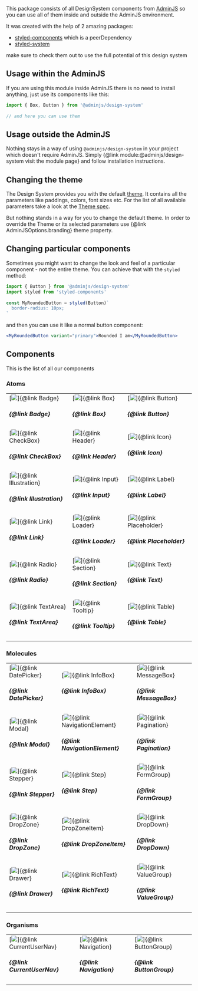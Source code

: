 This package consists of all DesignSystem components from [AdminJS](adminjs.co)
so you can use all of them inside and outside the AdminJS environment.
 
It was created with the help of 2 amazing packages:
 
- [styled-components](styled-components.com) which is a peerDependency
- [styled-system](styled-system.com)
 
make sure to check them out to use the full potential of this design system
 
## Usage within the AdminJS
 
If you are using this module inside AdminJS there is no need to install anything,
just use its components like this:
 
```typescript
import { Box, Button } from '@adminjs/design-system'
 
// and here you can use them
```
 
## Usage outside the AdminJS
 
Nothing stays in a way of using `@adminjs/design-system` in your project which doesn't
require AdminJS. Simply {@link module:@adminjs/design-system visit the module page} and follow installation instructions.
 
## Changing the theme
 
The Design System provides you with the default [theme](https://adminjs.co/Theme.html).
It contains all the parameters like paddings, colors, font sizes etc.
For the list of all available parameters take a look at the
[Theme spec](https://adminjs.co/Theme.html).
 
But nothing stands in a way for you to change the default theme. In order to override the Theme or its selected parameters use {@link AdminJSOptions.branding}
theme property.

## Changing particular components
 
Sometimes you might want to change the look and feel of a
particular component - not the entire theme. You can achieve that with the `styled` method:
 
```typescript
import { Button } from '@adminjs/design-system'
import styled from 'styled-components'
 
const MyRoundedButton = styled(Button)`
  border-radius: 10px;
`
```
 
and then you can use it like a normal button component:
 
```jsx
<MyRoundedButton variant="primary">Rounded I am</MyRoundedButton>
```
 
## Components
 
This is the list of all our components

### Atoms

<table>
  <tr>
    <td class="has-text-centered">
      [<img src="components/badge.png" />]{@link Badge}
      <h5>{@link Badge}</h5>
    </td>
    <td class="has-text-centered">
      [<img src="components/box.png" />]{@link Box}
      <h5>{@link Box}</h5>
    </td>
    <td class="has-text-centered">
      [<img src="components/button.png" />]{@link Button}
      <h5>{@link Button}</h5>
    </td>
  </tr>
  <tr>
    <td class="has-text-centered">
      [<img src="components/checkbox.png" />]{@link CheckBox}
      <h5>{@link CheckBox}</h5>
    </td>
    <td class="has-text-centered">
      [<img src="components/header.png" />]{@link Header}
      <h5>{@link Header}</h5>
    </td>
    <td class="has-text-centered">
      [<img src="components/icon.png" />]{@link Icon}
      <h5>{@link Icon}</h5>
    </td>
  </tr>
  <tr>
    <td class="has-text-centered">
      [<img src="components/illustration.png" />]{@link Illustration}
      <h5>{@link Illustration}</h5>
    </td>
    <td class="has-text-centered">
      [<img src="components/input.png" />]{@link Input}
      <h5>{@link Input}</h5>
    </td>
    <td class="has-text-centered">
      [<img src="components/label.png" />]{@link Label}
      <h5>{@link Label}</h5>
    </td>
  </tr>
  <tr>
    <td class="has-text-centered">
      [<img src="components/link.png" />]{@link Link}
      <h5>{@link Link}</h5>
    </td>
    <td class="has-text-centered">
      [<img src="components/loader.png" />]{@link Loader}
      <h5>{@link Loader}</h5>
    </td>
    <td class="has-text-centered">
      [<img src="components/placeholder.png" />]{@link Placeholder}
      <h5>{@link Placeholder}</h5>
    </td>
  </tr>
  <tr>
    <td class="has-text-centered">
      [<img src="components/radio.png" />]{@link Radio}
      <h5>{@link Radio}</h5>
    </td>
    <td class="has-text-centered">
      [<img src="components/section.png" />]{@link Section}
      <h5>{@link Section}</h5>
    </td>
    <td class="has-text-centered">
      [<img src="components/text.png" />]{@link Text}
      <h5>{@link Text}</h5>
    </td>
  </tr>
  <tr>
    <td class="has-text-centered">
      [<img src="components/textarea.png" />]{@link TextArea}
      <h5>{@link TextArea}</h5>
    </td>
    <td class="has-text-centered">
      [<img src="components/tooltip.png" />]{@link Tooltip}
      <h5>{@link Tooltip}</h5>
    </td>
    <td class="has-text-centered">
      [<img src="components/table.png" />]{@link Table}
      <h5>{@link Table}</h5>
    </td>
  </tr>
</table>

### Molecules

<table>
  <tr>
    <td class="has-text-centered">
      [<img src="components/date-picker.png" />]{@link DatePicker}
      <h5>{@link DatePicker}</h5>
    </td>
    <td class="has-text-centered">
      [<img src="components/info-box.png" />]{@link InfoBox}
      <h5>{@link InfoBox}</h5>
    </td>
    <td class="has-text-centered">
      [<img src="components/message-box.png" />]{@link MessageBox}
      <h5>{@link MessageBox}</h5>
    </td>
  </tr>
  <tr>
    <td class="has-text-centered">
      [<img src="components/modal.png" />]{@link Modal}
      <h5>{@link Modal}</h5>
    </td>
    <td class="has-text-centered">
      [<img src="components/navigation-element.png" />]{@link NavigationElement}
      <h5>{@link NavigationElement}</h5>
    </td>
    <td class="has-text-centered">
      [<img src="components/pagination.png" />]{@link Pagination}
      <h5>{@link Pagination}</h5>
    </td>
  </tr>
  <tr>
    <td class="has-text-centered">
      [<img src="components/stepper.png" />]{@link Stepper}
      <h5>{@link Stepper}</h5>
    </td>
    <td class="has-text-centered">
      [<img src="components/step.png" />]{@link Step}
      <h5>{@link Step}</h5>
    </td>
    <td class="has-text-centered">
      [<img src="components/form-group.png" />]{@link FormGroup}
      <h5>{@link FormGroup}</h5>
    </td>
  </tr>
  <tr>
    <td class="has-text-centered">
      [<img src="components/drop-zone.png" />]{@link DropZone}
      <h5>{@link DropZone}</h5>
    </td>
    <td class="has-text-centered">
      [<img src="components/drop-zone-item.png" />]{@link DropZoneItem}
      <h5>{@link DropZoneItem}</h5>
    </td>
    <td class="has-text-centered">
      [<img src="components/drop-down.png" />]{@link DropDown}
      <h5>{@link DropDown}</h5>
    </td>
  </tr>
  <tr>
    <td class="has-text-centered">
      [<img src="components/drawer.png" />]{@link Drawer}
      <h5>{@link Drawer}</h5>
    </td>
    <td class="has-text-centered">
      [<img src="components/rich-text.png" />]{@link RichText}
      <h5>{@link RichText}</h5>
    </td>
    <td class="has-text-centered">
      [<img src="components/value-group.png" />]{@link ValueGroup}
      <h5>{@link ValueGroup}</h5>
    </td>
  </tr>
  
</table>

### Organisms

<table>
  <tr>
    <td class="has-text-centered">
      [<img src="components/current-user-nav.png" />]{@link CurrentUserNav}
      <h5>{@link CurrentUserNav}</h5>
    </td>
    <td class="has-text-centered">
      [<img src="components/navigation.png" />]{@link Navigation}
      <h5>{@link Navigation}</h5>
    </td>
    <td class="has-text-centered">
      [<img src="components/button-group.png" />]{@link ButtonGroup}
      <h5>{@link ButtonGroup}</h5>
    </td>
  </tr>
</table>